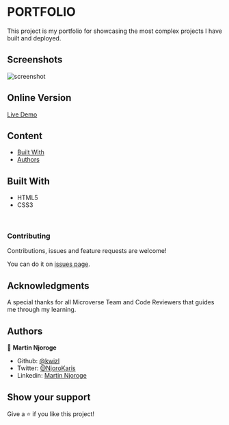 # PORTFOLIO

This project is my portfolio for showcasing the most complex projects I have built and deployed.

## Screenshots

![screenshot](./dist/img/screenshot.png)


## Online Version
 [Live Demo ](https://kwizl.github.io/portfolio-webpage/)

## Content

* [Built With](#built-with)
* [Authors](#authors)

## Built With

- HTML5
- CSS3

<br>

### Contributing

Contributions, issues and feature requests are welcome!

You can do it on [issues page](issues/).

## Acknowledgments

A special thanks for all Microverse Team and Code Reviewers that guides me through my learning.

## Authors

👤 **Martin Njoroge**

- Github: [@kwizl](https://github.com/kwizl)
- Twitter: [@NjoroKaris](https://twitter.com/NjoroKaris)
- Linkedin: [Martin Njoroge](https://www.linkedin.com/in/martin-kariuki-njoroge/)

## Show your support

Give a ⭐️ if you like this project!
